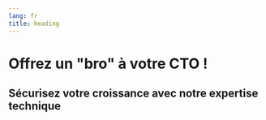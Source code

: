 ```yaml
---
lang: fr
title: heading
---
```


# Offrez un "bro" à votre CTO !

## Sécurisez votre croissance avec notre expertise technique
